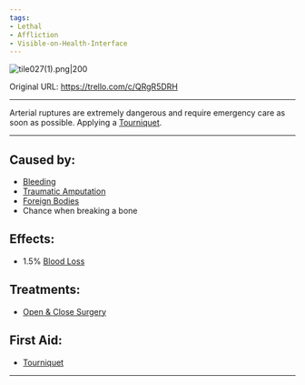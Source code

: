 ```yaml
---
tags:
- Lethal
- Affliction
- Visible-on-Health-Interface
---
```


![tile027(1).png\|200](/Extremities/Arterial%20Bleeding%20-%20Attachments/6718845db30472d958dd7bb7.png)

Original URL: https://trello.com/c/QRgR5DRH

---

Arterial ruptures are extremely dangerous and require emergency care as soon as possible. Applying a [Tourniquet](../Items/Tourniquet.md).

---

## Caused by:

- [Bleeding](../Any%20bodypart/Bleeding.md)
- [Traumatic Amputation](Traumatic%20Amputation.md)
- [Foreign Bodies](../Any%20bodypart/Foreign%20Bodies.md)
- Chance when breaking a bone

## Effects:

- 1.5% [Blood Loss](../Blood/Blood%20Loss.md)

## Treatments:

- [Open & Close Surgery](../Procedures/Open%20&%20Close%20Surgery.md)

## First Aid:

- [Tourniquet](../Items/Tourniquet.md)

---

